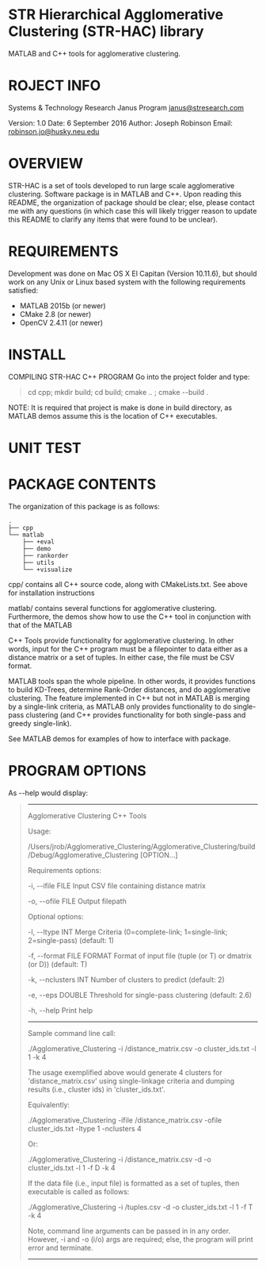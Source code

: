 STR Hierarchical Agglomerative Clustering (STR-HAC) library
============================================================
MATLAB and C++ tools for agglomerative clustering.

ROJECT INFO
============

Systems & Technology Research
Janus Program <janus@stresearch.com>

Version: 1.0
Date:    6 September 2016
Author: Joseph Robinson
Email: robinson.jo@husky.neu.edu

OVERVIEW
============

STR-HAC is a set of tools developed to run large scale agglomerative clustering.
Software package is in MATLAB and C++. Upon reading this README, the organization of package
should be clear; else, please contact me with any questions (in which case this will likely 
trigger reason to update this README to clarify any items that were found to be unclear).

REQUIREMENTS
============
Development was done on Mac OS X El Capitan (Version 10.11.6), but should work on any Unix or Linux based system with the following requirements satisfied:

- MATLAB 2015b (or newer)
- CMake 2.8 (or newer)
- OpenCV 2.4.11 (or newer)

INSTALL
============
COMPILING STR-HAC C++ PROGRAM
Go into the project folder and type:
>  cd cpp; mkdir build; cd build; cmake .. ; cmake --build .

NOTE: It is required that project is make is done in build directory, as MATLAB demos assume this is the location of C++ executables.

UNIT TEST
=============


PACKAGE CONTENTS
================
The organization of this package is as follows:

~~~
.
├── cpp
└── matlab
    ├── +eval
    ├── demo
    ├── rankorder
    ├── utils
    └── +visualize
~~~

cpp/    contains all C++ source code, along with CMakeLists.txt. See above for installation instructions

matlab/ contains several functions for agglomerative clustering. Furthermore, the demos show how to use the C++ tool in conjunction with that of the MATLAB

C++ Tools provide functionality for agglomerative clustering. In other words, input for the C++ program must be a filepointer to data either as a distance matrix or a set of tuples. In either case, the file must be CSV format.

MATLAB tools span the whole pipeline. In other words, it provides functions to build KD-Trees, determine Rank-Order distances, and do agglomerative clustering. The feature implemented in C++ but not in MATLAB is merging by a single-link criteria, as MATLAB only provides functionality to do single-pass clustering (and C++ provides functionality for both single-pass and greedy single-link).

See MATLAB demos for examples of how to interface with package. 



PROGRAM OPTIONS
================
As --help would display:

> ************************************************************************
> Agglomerative Clustering C++ Tools
> 
>
> Usage:
>
> /Users/jrob/Agglomerative_Clustering/Agglomerative_Clustering/build/Debug/Agglomerative_Clustering [OPTION...]
> 
> Requirements options:
>
> -i, --ifile     FILE          Input CSV file containing distance matrix
>
> -o, --ofile     FILE          Output filepath
> 
>
> Optional options:
>
> -l, --ltype     INT     Merge Criteria (0=complete-link; 1=single-link; 2=single-pass) (default: 1)
>
> -f, --format    FILE FORMAT  Format of input file (tuple (or T) or dmatrix (or D)) (default: T)
>
> -k, --nclusters INT     Number of clusters to predict (default: 2)
>
> -e, --eps       DOUBLE  Threshold for single-pass clustering (default: 2.6)
>
> -h, --help              Print help
>
> ************************************************************************
> 
>
> Sample command line call:
>
> ./Agglomerative_Clustering -i <DATADIR>/distance_matrix.csv -o <OUTDIR>cluster_ids.txt -l 1 -k 4
> 
>
> The usage exemplified above would generate 4 clusters for 'distance_matrix.csv' using single-linkage criteria and dumping results (i.e., cluster ids) in 'cluster_ids.txt'.
> 
>
> Equivalently:
>
> ./Agglomerative_Clustering -ifile <DATADIR>/distance_matrix.csv -ofile <OUTDIR>cluster_ids.txt -ltype 1 -nclusters 4
> 
>
> Or:
>
> ./Agglomerative_Clustering -i <DATADIR>/distance_matrix.csv -d <OUTBIN> -o cluster_ids.txt -l 1 -f D -k 4
>
> 
>
> If the data file (i.e., input file) is formatted as a set of tuples, then executable is called as follows:
>
> ./Agglomerative_Clustering -i <DATADIR>/tuples.csv -d <OUTBIN> -o cluster_ids.txt -l 1 -f T -k 4
>
>
>
> Note, command line arguments can be passed in in any order. However, -i and -o (i/o) args are required; else, the program will print error and terminate.
> 
> ************************************************************************
